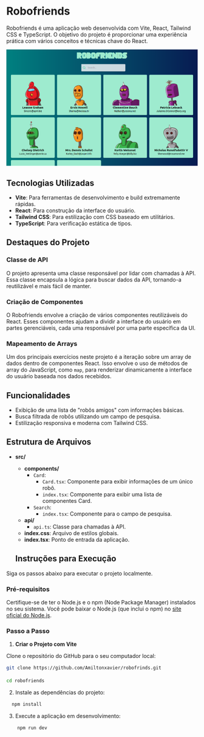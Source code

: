 # Robofriends

Robofriends é uma aplicação web desenvolvida com Vite, React, Tailwind CSS e TypeScript. O objetivo do projeto é proporcionar uma experiência prática com vários conceitos e técnicas chave do React.

![imagem do project](./public/project.png)
## Tecnologias Utilizadas

- **Vite**: Para ferramentas de desenvolvimento e build extremamente rápidas.
- **React**: Para construção da interface do usuário.
- **Tailwind CSS**: Para estilização com CSS baseado em utilitários.
- **TypeScript**: Para verificação estática de tipos.

## Destaques do Projeto

### Classe de API

O projeto apresenta uma classe responsável por lidar com chamadas à API. Essa classe encapsula a lógica para buscar dados da API, tornando-a reutilizável e mais fácil de manter.

### Criação de Componentes

O Robofriends envolve a criação de vários componentes reutilizáveis do React. Esses componentes ajudam a dividir a interface do usuário em partes gerenciáveis, cada uma responsável por uma parte específica da UI.

### Mapeamento de Arrays

Um dos principais exercícios neste projeto é a iteração sobre um array de dados dentro de componentes React. Isso envolve o uso de métodos de array do JavaScript, como `map`, para renderizar dinamicamente a interface do usuário baseada nos dados recebidos.

## Funcionalidades

- Exibição de uma lista de "robôs amigos" com informações básicas.
- Busca filtrada de robôs utilizando um campo de pesquisa.
- Estilização responsiva e moderna com Tailwind CSS.

## Estrutura de Arquivos

- **src/**
  - **components/**
    - `Card`:
      - `Card.tsx`: Componente para exibir informações de um único robô.
      - `index.tsx`: Componente para exibir uma lista de componentes Card.
    - `Search`: 
      - `index.tsx`: Componente para o campo de pesquisa.
  - **api/**
    - `api.ts`: Classe para chamadas à API.
  - **index.css**: Arquivo de estilos globais.
  - **index.tsx**: Ponto de entrada da aplicação.

  ## Instruções para Execução

Siga os passos abaixo para executar o projeto localmente.

### Pré-requisitos

Certifique-se de ter o Node.js e o npm (Node Package Manager) instalados no seu sistema. Você pode baixar o Node.js (que inclui o npm) no [site oficial do Node.js](https://nodejs.org/).

### Passo a Passo

1. **Criar o Projeto com Vite**

  Clone o repositório do GitHub para o seu computador local:

   ```bash
   git clone https://github.com/Amiltonxavier/robofrinds.git
   
   cd robofriends 
   ```
2. Instale as dependências do projeto:

```bash
  npm install
```

3. Execute a aplicação em desenvolvimento:

```bash
    npm run dev
```
